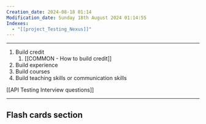 ```yaml
---
Creation_date: 2024-08-18 01:14
Modification_date: Sunday 18th August 2024 01:14:55
Indexes:
  - "[[project_Testing_Nexus]]"
---
```


----

1. Build credit
	1. [[COMMON - How to build credit]]
2. Build experience
3. Build courses
4. Build teaching skills or communication skills

[[API Testing Interview questions]]











---
## Flash cards section
